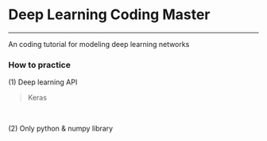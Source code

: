 # Deep Learning Coding Master 
*** 
An coding tutorial for modeling deep learning networks 


### How to practice 
(1) Deep learning API
> Keras 

<br/>

(2) Only python & numpy library 

